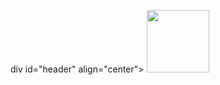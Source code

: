 div id="header" align="center">
 <img src="https://media.giphy.com/media/v1.Y2lkPTc5MGI3NjExbzc1ZmtreDBiMGNpdDc2ZjN5NjZpNXJkeGt0amVxNDB2dzcwd2xmeSZlcD12MV9pbnRlcm5hbF9naWZfYnlfaWQmY3Q9Zw/nFLW7PNGgN3lI68rdv/giphy.gif" width="100"/>
 </div>
<!--
**Jhxnxvii/Jhxnxvii** is a ✨ _special_ ✨ repository because its `README.md` (this file) appears on your GitHub profile.
